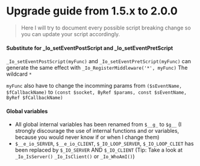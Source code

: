 # Upgrade guide from 1.5.x to 2.0.0

> Here I will try to document every possible script breaking change so you can update your script accordingly.

#### Substitute for **_Io_setEventPostScript** and **_Io_setEventPretScript**

 `_Io_setEventPostScript(myFunc)` and `_Io_setEventPretScript(myFunc)` can generate the same effect with `_Io_RegisterMiddleware('*', myFunc)` The wildcard `*`

 `myFunc` also have to change the incomming params from `($sEventName, $fCallbackName)` to `(const $socket, ByRef $params, const $sEventName, ByRef $fCallbackName)`


 #### Global variables

* All global internal variables has been renamed from `$__g_` to `$g__` (I strongly discourage the use of internal functions and or variables, because you would never know if or when I change them)
* `$__e_io_SERVER`, `$__e_io_CLIENT`, `$_IO_LOOP_SERVER`, `$_IO_LOOP_CLIET` has been replaced by `$_IO_SERVER` AND `$_IO_CLIENT` (Tip: Take a look at `_Io_IsServer()` `_Io_IsClient()` or `_Io_WhoAmI()`)